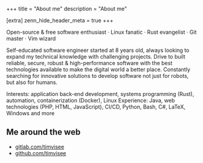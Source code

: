 +++
title = "About me"
description = "About me"

[extra]
zenn_hide_header_meta = true
+++

Open-source & free software enthusiast · Linux fanatic · Rust evangelist · Git master · Vim wizard

Self-educated software engineer started at 8 years old, always looking to expand my technical knowledge with challenging projects.
Drive to built reliable, secure, robust & high-performance software with the best technologies available to make the digital world a better place. Constantly searching for innovative solutions to develop software not just for robots, but also for humans.

Interests: application back-end development, systems programming (Rust), automation, containerization (Docker), Linux
Experience: Java, web technologies (PHP, HTML, JavaScript), CI/CD, Python, Bash, C#, LaTeX, Windows and more

## Me around the web
- [gitlab.com/timvisee](https://gitlab.com/timvisee)
- [github.com/timvisee](https://github.com/timvisee)
